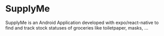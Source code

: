 # SupplyMe
SupplyMe is an Android Application developed with expo/react-native to find and track stock statuses of groceries like toiletpaper, masks, ...
